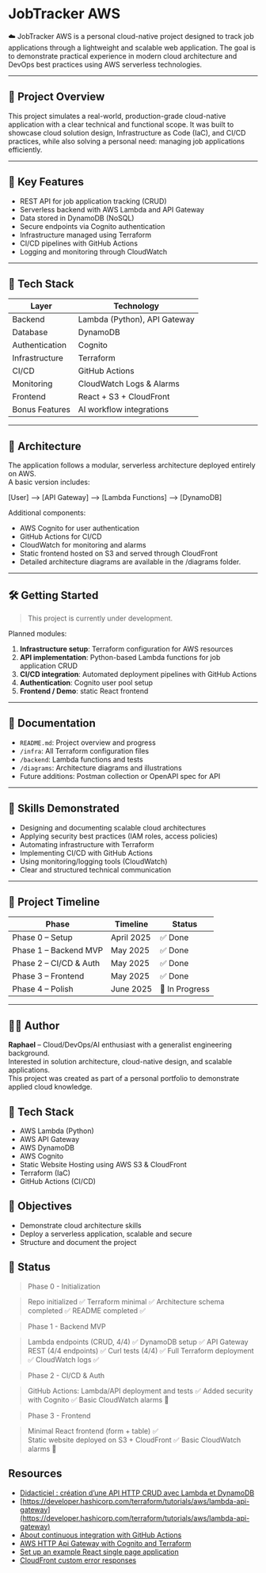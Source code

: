 # JobTracker AWS

☁️ JobTracker AWS is a personal cloud-native project designed to track job applications through a lightweight and scalable web application. The goal is to demonstrate practical experience in modern cloud architecture and DevOps best practices using AWS serverless technologies.

---

## 🚀 Project Overview

This project simulates a real-world, production-grade cloud-native application with a clear technical and functional scope. It was built to showcase cloud solution design, Infrastructure as Code (IaC), and CI/CD practices, while also solving a personal need: managing job applications efficiently.

---

## 📌 Key Features

- REST API for job application tracking (CRUD)
- Serverless backend with AWS Lambda and API Gateway
- Data stored in DynamoDB (NoSQL)
- Secure endpoints via Cognito authentication
- Infrastructure managed using Terraform
- CI/CD pipelines with GitHub Actions
- Logging and monitoring through CloudWatch

---

## 🔧 Tech Stack

| Layer            | Technology        |
|------------------|-------------------|
| Backend          | Lambda (Python), API Gateway |
| Database         | DynamoDB                     |
| Authentication   | Cognito                      |
| Infrastructure   | Terraform                    |
| CI/CD            | GitHub Actions               |
| Monitoring       | CloudWatch Logs & Alarms     |
| Frontend         | React + S3 + CloudFront      |
| Bonus Features   | AI workflow integrations     |

---

## 📐 Architecture

The application follows a modular, serverless architecture deployed entirely on AWS.  
A basic version includes:

[User] --> [API Gateway] --> [Lambda Functions] --> [DynamoDB]

Additional components:

- AWS Cognito for user authentication
- GitHub Actions for CI/CD
- CloudWatch for monitoring and alarms
- Static frontend hosted on S3 and served through CloudFront
- Detailed architecture diagrams are available in the /diagrams folder.

---

## 🛠️ Getting Started

> This project is currently under development.

Planned modules:

1. **Infrastructure setup**: Terraform configuration for AWS resources
2. **API implementation**: Python-based Lambda functions for job application CRUD
3. **CI/CD integration**: Automated deployment pipelines with GitHub Actions
4. **Authentication**: Cognito user pool setup
5. **Frontend / Demo**: static React frontend

---

## 📄 Documentation

- `README.md`: Project overview and progress
- `/infra`: All Terraform configuration files
- `/backend`: Lambda functions and tests
- `/diagrams`: Architecture diagrams and illustrations
- Future additions: Postman collection or OpenAPI spec for API

---

## 🧠 Skills Demonstrated

- Designing and documenting scalable cloud architectures
- Applying security best practices (IAM roles, access policies)
- Automating infrastructure with Terraform
- Implementing CI/CD with GitHub Actions
- Using monitoring/logging tools (CloudWatch)
- Clear and structured technical communication

---

## 📆 Project Timeline

| Phase                 | Timeline        | Status         |
|-----------------------|-----------------|----------------|
| Phase 0 – Setup       | April 2025      | ✅ Done        |
| Phase 1 – Backend MVP | May 2025        | ✅ Done        |
| Phase 2 – CI/CD & Auth| May 2025        | ✅ Done        |
| Phase 3 – Frontend    | May 2025        | ✅ Done        |
| Phase 4 – Polish      | June 2025       | 🚧 In Progress |

---

## 🙋‍♂️ Author

**Raphael** – Cloud/DevOps/AI enthusiast with a generalist engineering background.  
Interested in solution architecture, cloud-native design, and scalable applications.  
This project was created as part of a personal portfolio to demonstrate applied cloud knowledge.


## 🔧 Tech Stack

- AWS Lambda (Python)
- AWS API Gateway
- AWS DynamoDB
- AWS Cognito
- Static Website Hosting using AWS S3 & CloudFront
- Terraform (IaC)
- GitHub Actions (CI/CD)

## 🎯 Objectives

- Demonstrate cloud architecture skills
- Deploy a serverless application, scalable and secure
- Structure and document the project 

## 🚧 Status

> Phase 0 - Initialization

> Repo initialized ✅
> Terraform minimal ✅
> Architecture schema completed ✅ 
> README completed ✅

> Phase 1 - Backend MVP

> Lambda endpoints (CRUD, 4/4) ✅ 
> DynamoDB setup ✅
> API Gateway REST (4/4 endpoints) ✅
> Curl tests (4/4) ✅ 
> Full Terraform deployment ✅
> CloudWatch logs ✅

> Phase 2 - CI/CD & Auth

> GitHub Actions: Lambda/API deployment and tests ✅ 
> Added security with Cognito ✅ 
> Basic CloudWatch alarms 🔲

> Phase 3 - Frontend

> Minimal React frontend (form + table) ✅  
> Static website deployed on S3 + CloudFront ✅ 
> Basic CloudWatch alarms 🔲 

## Resources

- [Didacticiel : création d’une API HTTP CRUD avec Lambda et DynamoDB](https://docs.aws.amazon.com/fr_fr/apigateway/latest/developerguide/http-api-dynamo-db.html#http-api-dynamo-db-create-function)
- [https://developer.hashicorp.com/terraform/tutorials/aws/lambda-api-gateway](https://developer.hashicorp.com/terraform/tutorials/aws/lambda-api-gateway)
- [About continuous integration with GitHub Actions](https://docs.github.com/en/actions/about-github-actions/about-continuous-integration-with-github-actions)
- [AWS HTTP Api Gateway with Cognito and Terraform](https://andrewtarry.com/posts/aws-http-gateway-with-cognito-and-terraform/)
- [Set up an example React single page application](https://docs.aws.amazon.com/cognito/latest/developerguide/getting-started-user-pools-application-other-options.html)
- [CloudFront custom error responses](https://medium.com/@codenova/deploy-a-react-application-on-aws-with-cloudfront-and-s3-6e65333d4610)

